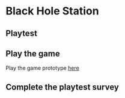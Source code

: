 # Black Hole Station
## Playtest

## Play the game
Play the game prototype [here](prototype/TwineGamePrototype.html)

## Complete the playtest survey

